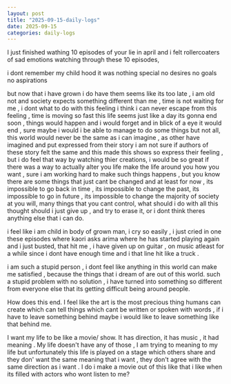 ```yaml
---
layout: post
title: "2025-09-15-daily-logs"
date: 2025-09-15
categories: daily-logs
---
```



I just finished wathing 10 episodes of your lie in april and i felt rollercoaters of sad emotions watching through these 10 episodes,

i dont remember my child hood it was nothing special no desires no goals no aspirations

but now that i have grown i do have them seems like its too late , i am old not and society expects something different than me , time is not waiting for me , i dont what to do with this feeling i think i can never escape from this feeling , time is moving so fast this life seems just like a day its gonna end soon , things would happen and i would forget and in blick of a eye it would end , sure maybe i would i be able to manage to do some things but not all, this world would never be the same as i can imagine , as other have imagined and put expressed from their story i am not sure if authors of these story felt the same and this made this shows so express their feeling , but i do feel that way by watching thier creations, i would be so great if there was a way to actually alter you life make the life around you how you want , sure i am working hard to make such things happens , but you know there are some things that just cant be changed and at least for now , its impossible to go back in time , its impossible to change the past, its impossible to go in future , its impossible to change the majority of society at you will, many things that you cant control, what should i do with all this thought should i just give up , and try to erase it, or i dont think theres anything else that i can do.

i feel like i am child in body of grown man, i cry so easily , i just cried in one these episodes where kaori asks arima where he has started playing again and i just busted, that hit me , i have given up on guitar , on music atleast for a while since i dont have enough time and i that line hit like a truck .

i am such a stupid person , i dont feel like anything in this world can make me satisfied , because the things that i dream of are out of this world. such a stupid problem with no solution , i have turned into something so different from everyone else that its getting difficult being around people.

How does this end. I feel like the art is the most precious thing humans can create which can tell things which cant be written or spoken with words , if i have to leave something behind maybe i would like to leave something like that behind me.

I want my life to be like a movie/ show. It has direction, it has music , it had meaning . My life doesn't have any of those , I am trying to meaning to my life but unfortunately this life is played on a stage which others share and they don' want the same meaning that i want , they don't agree with the same direction as i want . I do i make a movie out of this like that i like when its filled with actors who wont listen to me?
